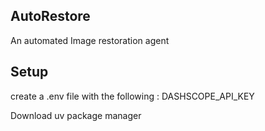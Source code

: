 ## AutoRestore 
An automated Image restoration agent 

## Setup 
create a .env file with the following : 
DASHSCOPE_API_KEY

Download uv package manager
